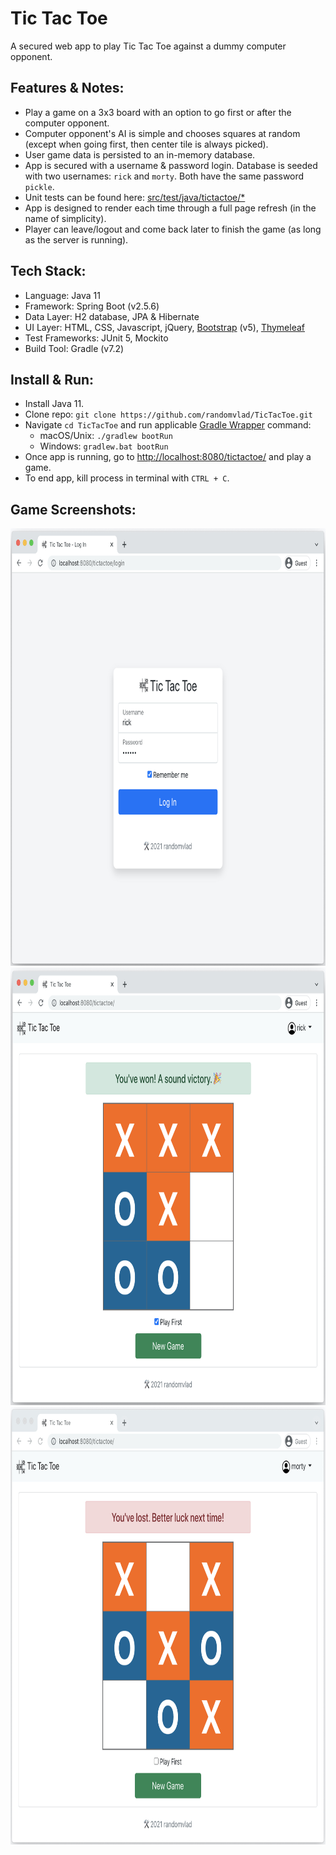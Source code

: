 # Tic Tac Toe

A secured web app to play Tic Tac Toe against a dummy computer opponent.

## Features & Notes:
* Play a game on a 3x3 board with an option to go first or after the computer opponent.
* Computer opponent's AI is simple and chooses squares at random (except when going first, then center tile is always picked).
* User game data is persisted to an in-memory database.
* App is secured with a username & password login. Database is seeded with two usernames: `rick` and `morty`. Both have the same password `pickle`.
* Unit tests can be found here: [src/test/java/tictactoe/*](src/test/java/tictactoe)
* App is designed to render each time through a full page refresh (in the name of simplicity).
* Player can leave/logout and come back later to finish the game (as long as the server is running).

## Tech Stack:
* Language: Java 11
* Framework: Spring Boot (v2.5.6)
* Data Layer: H2 database, JPA & Hibernate
* UI Layer: HTML, CSS, Javascript, jQuery, [Bootstrap](https://getbootstrap.com/) (v5), [Thymeleaf](http://www.thymeleaf.org/)
* Test Frameworks: JUnit 5, Mockito
* Build Tool: Gradle (v7.2)

## Install & Run:
* Install Java 11.
* Clone repo: `git clone https://github.com/randomvlad/TicTacToe.git`
* Navigate `cd TicTacToe` and run applicable [Gradle Wrapper](https://docs.gradle.org/current/userguide/gradle_wrapper.html#sec:using_wrapper) command:
  * macOS/Unix: `./gradlew bootRun`
  * Windows: `gradlew.bat bootRun`
* Once app is running, go to [http://localhost:8080/tictactoe/](http://localhost:8080/tictactoe/) and play a game.
* To end app, kill process in terminal with `CTRL + C`. 

## Game Screenshots:
<img src="docs/images/tictactoe_screenshot_login.png" style="width: 800px; height: 700px;" />
<br />
<img src="docs/images/tictactoe_screenshot_win.png" style="width: 800px; height: 700px;" />
<br />
<img src="docs/images/tictactoe_screenshot_loss.png" style="width: 800px; height: 700px;" />
